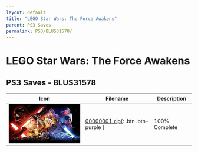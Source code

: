 ```yaml
---
layout: default
title: "LEGO Star Wars: The Force Awakens"
parent: PS3 Saves
permalink: PS3/BLUS31578/
---
```

# LEGO Star Wars: The Force Awakens

## PS3 Saves - BLUS31578

| Icon | Filename | Description |
|------|----------|-------------|
| ![LEGO Star Wars: The Force Awakens](ICON0.PNG) | [00000001.zip](00000001.zip){: .btn .btn-purple } | 100% Complete |
